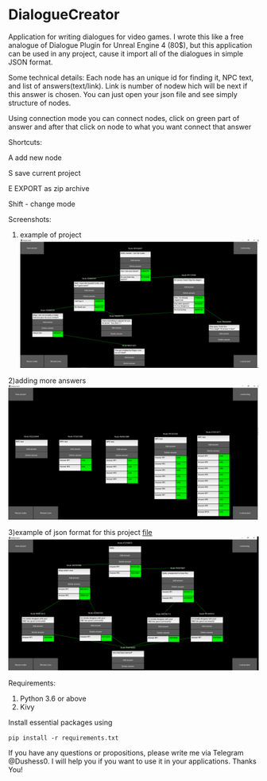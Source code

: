 # DialogueCreator
Application for writing dialogues for video games. I wrote this like a free analogue of Dialogue Plugin for Unreal Engine 4 (80\$), but this application can be used in any project, cause it import all of the dialogues in simple JSON format.

Some technical details:
Each node has an unique id for finding it, NPC text, and list of answers(text/link). Link is number of nodew hich will be next if this answer is chosen. You can just open your json file and see simply structure of nodes.

Using connection mode you can connect nodes, click on green part of answer and after that click on node to what you want connect that answer


Shortcuts:

A add new node

S save current project

E EXPORT as zip archive

Shift - change mode

Screenshots:

1) example of project
![screenshot](screenshot1.png)

2)adding more answers
![screenshot](screenshot2.png)

3)example of json format for this project [file](DialogueCreator/projects/presentation.json)
![screenshot](screenshot3.png)

Requirements:

1) Python 3.6 or above
2) Kivy 

Install essential packages using
```
pip install -r requirements.txt
```



If you have any questions or propositions, please write me via Telegram @Dushess0. I will help you if you want to use it in your applications.
Thanks You!

